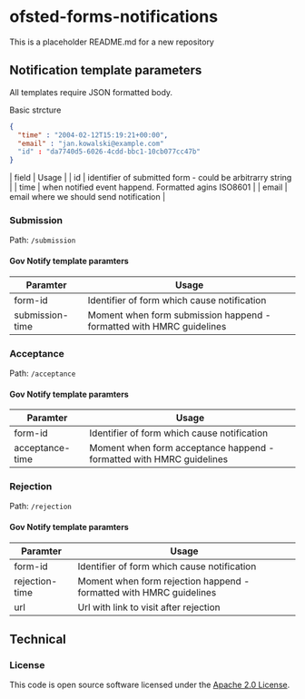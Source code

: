 
# ofsted-forms-notifications

This is a placeholder README.md for a new repository

## Notification template parameters

All templates require JSON formatted body.

Basic strcture 

```json
{
  "time" : "2004-02-12T15:19:21+00:00",
  "email" : "jan.kowalski@example.com"
  "id" : "da7740d5-6026-4cdd-bbc1-10cb077cc47b"
}

```

| field | Usage |
| id | identifier of submitted form - could be arbitrarry string |
| time  | when notified event happend. Formatted agins ISO8601 |
| email | email where we should send notification |

### Submission

Path: `/submission`

#### Gov Notify template paramters

| Paramter | Usage  | 
|----------|--------|
| form-id  | Identifier of form which cause notification |
| submission-time | Moment when form submission happend - formatted with HMRC guidelines |

### Acceptance

Path: `/acceptance`

#### Gov Notify template paramters

| Paramter | Usage  | 
|----------|--------|
| form-id  | Identifier of form which cause notification |
| acceptance-time | Moment when form acceptance happend - formatted with HMRC guidelines |

### Rejection

Path: `/rejection`

#### Gov Notify template paramters

| Paramter | Usage  | 
|----------|--------|
| form-id  | Identifier of form which cause notification |
| rejection-time | Moment when form rejection happend - formatted with HMRC guidelines |
| url | Url with link to visit after rejection |

## Technical

### License

This code is open source software licensed under the [Apache 2.0 License]("http://www.apache.org/licenses/LICENSE-2.0.html").
